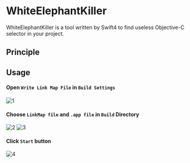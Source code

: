 # WhiteElephantKiller
WhiteElephantKiller is a tool written by Swift4 to find useless Objective-C selector in your project. 

## Principle


## Usage
#### Open `Write Link Map File` in `Build Settings`
![1](https://github.com/RyanLeeLY/WhiteElephantKiller/raw/master/1.jpeg)

#### Choose `LinkMap file` and `.app file` in `Build` Directory
![2](https://github.com/RyanLeeLY/WhiteElephantKiller/raw/master/2.jpeg)
![3](https://github.com/RyanLeeLY/WhiteElephantKiller/raw/master/3.jpeg)

#### Click `Start` button
![4](https://github.com/RyanLeeLY/WhiteElephantKiller/raw/master/4.jpeg)
